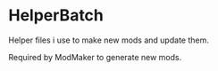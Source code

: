 # HelperBatch

Helper files i use to make new mods and update them. 

Required by ModMaker to generate new mods.



